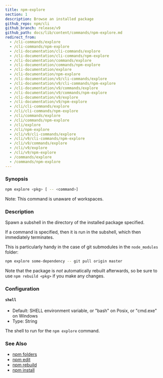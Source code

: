 ```yaml
---
title: npm-explore
section: 1
description: Browse an installed package
github_repo: npm/cli
github_branch: release/v9
github_path: docs/lib/content/commands/npm-explore.md
redirect_from:
  - /cli-commands/explore
  - /cli-commands/npm-explore
  - /cli-documentation/cli-commands/explore
  - /cli-documentation/cli-commands/npm-explore
  - /cli-documentation/commands/explore
  - /cli-documentation/commands/npm-explore
  - /cli-documentation/explore
  - /cli-documentation/npm-explore
  - /cli-documentation/v9/cli-commands/explore
  - /cli-documentation/v9/cli-commands/npm-explore
  - /cli-documentation/v9/commands/explore
  - /cli-documentation/v9/commands/npm-explore
  - /cli-documentation/v9/explore
  - /cli-documentation/v9/npm-explore
  - /cli/cli-commands/explore
  - /cli/cli-commands/npm-explore
  - /cli/commands/explore
  - /cli/commands/npm-explore
  - /cli/explore
  - /cli/npm-explore
  - /cli/v9/cli-commands/explore
  - /cli/v9/cli-commands/npm-explore
  - /cli/v9/commands/explore
  - /cli/v9/explore
  - /cli/v9/npm-explore
  - /commands/explore
  - /commands/npm-explore
---
```


### Synopsis

```bash
npm explore <pkg> [ -- <command>]
```

Note: This command is unaware of workspaces.

### Description

Spawn a subshell in the directory of the installed package specified.

If a command is specified, then it is run in the subshell, which then
immediately terminates.

This is particularly handy in the case of git submodules in the
`node_modules` folder:

```bash
npm explore some-dependency -- git pull origin master
```

Note that the package is *not* automatically rebuilt afterwards, so be
sure to use `npm rebuild <pkg>` if you make any changes.

### Configuration

#### `shell`

* Default: SHELL environment variable, or "bash" on Posix, or "cmd.exe" on
  Windows
* Type: String

The shell to run for the `npm explore` command.



### See Also

* [npm folders](/cli/v9/configuring-npm/folders)
* [npm edit](/cli/v9/commands/npm-edit)
* [npm rebuild](/cli/v9/commands/npm-rebuild)
* [npm install](/cli/v9/commands/npm-install)
